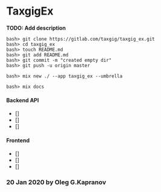 # TaxgigEx

**TODO: Add description**

```
bash> git clone https://gitlab.com/taxgig/taxgig_ex.git
bash> cd taxgig_ex
bash> touch README.md
bash> git add README.md
bash> git commit -m "created empty dir"
bash> git push -u origin master

bash> mix new ./ --app taxgig_ex --umbrella

bash> mix docs
```

#### Backend API
- []
- []
- []

#### Frontend
- []
- []
- []


### 20 Jan 2020 by Oleg G.Kapranov
